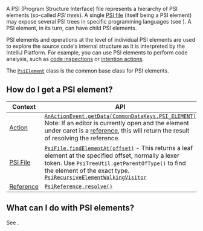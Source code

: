 [//]: # (title: PSI Elements)

<!-- Copyright 2000-2022 JetBrains s.r.o. and contributors. Use of this source code is governed by the Apache 2.0 license. -->

A PSI (Program Structure Interface) file represents a hierarchy of PSI elements (so-called _PSI trees_).
A single [PSI file](psi_files.md) (itself being a PSI element) may expose several PSI trees in specific programming languages (see [](file_view_providers.md)).
A PSI element, in its turn, can have child PSI elements.

PSI elements and operations at the level of individual PSI elements are used to explore the source code's internal structure as it is interpreted by the IntelliJ Platform.
For example, you can use PSI elements to perform code analysis, such as [code inspections](https://www.jetbrains.com/help/idea/code-inspection.html) or [intention actions](https://www.jetbrains.com/idea/help/intention-actions.html).

The [`PsiElement`](%gh-ic%/platform/core-api/src/com/intellij/psi/PsiElement.java) class is the common base class for PSI elements.

## How do I get a PSI element?

| Context                          | API                                                                                                                                                                                                                                                                                                                                                                                               |
|----------------------------------|---------------------------------------------------------------------------------------------------------------------------------------------------------------------------------------------------------------------------------------------------------------------------------------------------------------------------------------------------------------------------------------------------|
| [Action](basic_action_system.md) | [`AnActionEvent.getData(CommonDataKeys.PSI_ELEMENT)`](%gh-ic%/platform/editor-ui-api/src/com/intellij/openapi/actionSystem/AnActionEvent.java)<br/>Note: If an editor is currently open and the element under caret is a [reference](psi_references.md), this will return the result of resolving the reference.                                                                              |
| [PSI File](psi_files.md)         | [`PsiFile.findElementAt(offset)`](%gh-ic%/platform/core-api/src/com/intellij/psi/PsiFile.java) - This returns a leaf element at the specified offset, normally a lexer token. Use `PsiTreeUtil.getParentOfType()` to find the element of the exact type.<br/>[`PsiRecursiveElementWalkingVisitor`](%gh-ic%/platform/core-api/src/com/intellij/psi/PsiRecursiveElementWalkingVisitor.java) |
| [Reference](psi_references.md)   | [`PsiReference.resolve()`](%gh-ic%/platform/core-api/src/com/intellij/psi/PsiReference.java)                                                                                                                                                                                                                                                                                                  |

## What can I do with PSI elements?

See [](psi_cookbook.md).
